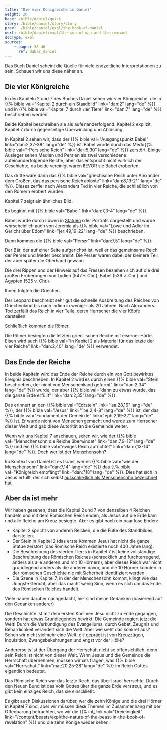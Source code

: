 ```yaml
---
title: "Die vier Königreiche in Daniel"
weight: 20
base: /bible/daniel/quick
story: /bible/daniel/story/story
prev:  /bible/daniel/expl/the-book-of-daniel
next: /bible/daniel/expl/the-son-of-man-and-the-remnant
docType: expl
sources:
    - pages: 38–46
      ref: dabar_daniel
---
```


Das Buch Daniel scheint die Quelle für viele endzeitliche Interpretationen zu sein. Schauen wir uns diese näher an.

## Die vier Königreiche

<a name="c9a9"></a>
In den Kapiteln 2 und 7 des Buches Daniel sehen wir vier Königreiche, die in {{% bible val="Kapitel 2 durch ein Standbild" link="dan:2" lang="de" %}} und in {{% bible val="Kapitel 7 durch vier Tiere" link="dan:7" lang="de" %}} beschrieben werden.

Beide Kapitel beschreiben sie als aufeinanderfolgend: Kapitel 2 explizit, Kapitel 7 durch gegenseitige Überwindung und Ablösung.

In Kapitel 2 sehen wir, dass der {{% bible val="Ausgangspunkt Babel" link="dan:2,37-38" lang="de" %}} ist. Babel wurde durch das Medo{{% bible val="-Persische Reich" link="dan:5,30" lang="de" %}} zerstört. Einige Ausleger sehen Medien und Persien als zwei verschiedene aufeinanderfolgende Reiche, aber das entspricht nicht wirklich der Geschichte, da beide vereinigt waren BEVOR sie Babel eroberten.

Das dritte wäre dann das {{% bible val="griechische Reich unter Alexander dem Großen, das das persische Reich ablöste" link="dan:8,19-21" lang="de" %}}. Dieses zerfiel nach Alexanders Tod in vier Reiche, die schließlich von den Römern erobert wurden.

Kapitel 7 zeigt ein ähnliches Bild.

Es beginnt mit {{% bible val="Babel" link="dan:7,3-4" lang="de" %}}.

Babel wurde durch Löwen in [Statuen](https://en.m.wikipedia.org/wiki/Lion_of_Babylon) oder Porträts dargestellt und wurde whrscheinlich auch von Jeremia als {{% bible val="Löwe und Adler im Gericht über Edom" link="jer:49,19-22" lang="de" %}} beschrieben.

Dann kommen die {{% bible val="Perser" link="dan:7,5" lang="de" %}}:

Der Bär, der auf einer Seite aufgerichtet ist, weil er das gemeinsame Reich der Perser und Meder beschreibt. Die Perser waren dabei der kleinere Teil, der aber später die Oberhand gewann.

Die drei Rippen und der Hinweis auf das Fressen beziehen sich auf die drei großen Eroberungen von Lydien (547 v. Chr.), Babel (539 v. Chr.) und Ägypten (525 v. Chr.).

Ihnen folgten die Griechen.

Der Leopard beschreibt sehr gut die schnelle Ausbreitung des Reiches von Griechenland bis nach Indien in weniger als 20 Jahren. Nach Alexanders Tod zerfällt das Reich in vier Teile, deren Herrscher die vier Köpfe darstellen.

Schließlich kommen die Römer.

Die Römer besiegten die letzten griechischen Reiche mit eiserner Härte. Eisen wird auch {{% bible val="in Kapitel 2 als Material für das letzte der vier Reiche" link="dan:2,40" lang="de" %}} verwendet.

## Das Ende der Reiche

<a name="415e"></a>
In beide Kapiteln wird das Ende der Reiche durch ein von Gott bewirktes Ereignis beschrieben. In Kapitel 2 wird es durch einen {{% bible val="Stein beschrieben, der nicht von Menschenhand geformt" link="dan:2,34" lang="de" %}} wurde, der aber {{% bible val="dann zu etwas wurde, das die ganze Erde erfüllt" link="dan:2,35" lang="de" %}}.

Das erinnert an den {{% bible val="Eckstein" link="isa:28,16" lang="de" %}}, der {{% bible val="Jesus" link="1pe:2,4-8" lang="de" %}} ist, der das {{% bible val="Fundament der Gemeinde" link="eph:2,19-22" lang="de" %}} ist. Er wurde nicht von Menschen gemacht und wurde zum Herrscher dieser Welt und gab diese Autorität an die Gemeinde weiter.

Wenn wir uns Kapitel 7 anschauen, sehen wir, wie der {{% bible val="Menschensohn die Reiche überwindet" link="dan:7,9-12" lang="de" %}} und ein {{% bible val="ewiges Reich aufrichtet" link="dan:7,13-14" lang="de" %}}. Doch wer ist der Menschensohn?

Im Kontext von Daniel ist es Israel, weil es {{% bible val="wie der Menschensohn" link="dan:7,14" lang="de" %}} das {{% bible val="Königreich empfängt" link="dan:7,18" lang="de" %}}. Dies hat sich in Jesus erfüllt, der sich selbst [ausschließlich als Menschensohn bezeichnet hat](https://www.bibleserver.com/search/SLT/son%20of%20man).

## Aber da ist mehr

<a name="e6a6"></a>
Wir haben gesehen, dass die Kapitel 2 und 7 von denselben 4 Reichen handeln und mit dem Römischen Reich enden, als Jesus auf die Erde kam und alle Reiche am Kreuz besiegte. Aber es gibt noch ein paar lose Enden:

- Kapitel 2 spricht von anderen Reichen, die die Füße des Standbildes darstellen.
- Der Stein in Kapitel 2 (das erste Kommen Jesu) hat nicht die ganze Statue zerstört (das Römische Reich existierte noch 400 Jahre lang).
- Die Beschreibung des vierten Tieres in Kapitel 7 ist keine vollständige Beschreibung des Römischen Reiches (schrecklich und furchterregend, anders als alle anderen und mit 10 Hörnern), aber dieses Reich war nicht grundlegend anders als die anderen davor, und die 10 Hörner konnten in der römischen Geschichte nie mit Sicherheit identifiziert werden.
- Die Szene in Kapitel 7, in der der Menschensohn kommt, klingt wie das Jüngste Gericht, aber das macht wenig Sinn, wenn es sich um das Ende des Römischen Reiches handelt.

Viele haben darüber nachgedacht, hier sind meine Gedanken (basierend auf den Gedanken anderer)

Die Geschichte ist mit dem ersten Kommen Jesu nicht zu Ende gegangen, sondern hat etwas Grundlegendes bewirkt: Die Gemeinde regiert jetzt die Welt! Durch die Verkündigung des Evangeliums, durch Gebet, Zeugnis und Beharrlichkeit verändert sich die Welt. Aber wie sieht das konkret aus? Sehen wir nicht vielmehr eine Welt, die geprägt ist von Kreuzzügen, Inquisition, Zwangsbekehrungen und Angst vor der Hölle?

Andererseits ist der Übergang der Herrschaft nicht so offensichtlich, denn sein Reich ist nicht von dieser Welt. Wenn Jesus und die Gemeinde die Herrschaft übernehmen, müssen wir uns fragen, was {{% bible val="Herrschaft" link="mat:20,25-28" lang="de" %}} im Reich Gottes eigentlich bedeutet.

Das Römische Reich war das letzte Reich, das über Israel herrschte. Durch den Neuen Bund ist das Volk Gottes über die ganze Erde verstreut, und es gibt kein einziges Reich, das sie einschließt.

Es gibt auch Diskussionen darüber, wer die zehn Könige und die drei Hörner in Kapitel 7 sind, aber wir müssen diese Themen im Zusammenhang mit der Offenbarung betrachten, wo wir die {{% int_link val="Dreieinigkeit" link="/content/beasts/expl/the-nature-of-the-beast-in-the-book-of-revelation" %}} und die zehn Könige wieder sehen.
